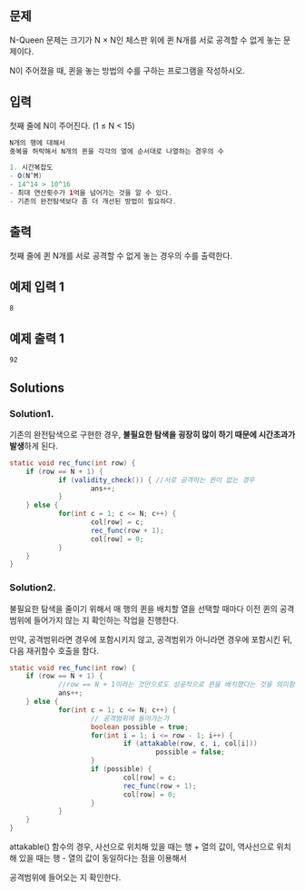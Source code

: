 ## 문제

N-Queen 문제는 크기가 N × N인 체스판 위에 퀸 N개를 서로 공격할 수 없게 놓는 문제이다.

N이 주어졌을 때, 퀸을 놓는 방법의 수를 구하는 프로그램을 작성하시오.

## 입력

첫째 줄에 N이 주어진다. (1 ≤ N < 15)

```java
N개의 행에 대해서
중복을 허락해서 N개의 퀸을 각각의 열에 순서대로 나열하는 경우의 수

1. 시간복잡도
- O(N^M)
- 14^14 > 10^16
- 최대 연산횟수가 1억을 넘어가는 것을 알 수 있다.
- 기존의 완전탐색보다 좀 더 개선된 방법이 필요하다. 
```

## 출력

첫째 줄에 퀸 N개를 서로 공격할 수 없게 놓는 경우의 수를 출력한다.

## 예제 입력 1

```
8

```

## 예제 출력 1

```
92
```

## Solutions

### Solution1.

기존의 완전탐색으로 구현한 경우, **불필요한 탐색을 굉장히 많이 하기 때문에 시간초과가 발생**하게 된다.

```java
static void rec_func(int row) {
	if (row == N + 1) {
			if (validity_check()) { //서로 공격하는 퀸이 없는 경우
					ans++;
			}
	} else {
			for(int c = 1; c <= N; c++) {
					col[row] = c;
					rec_func(row + 1);
					col[row] = 0;
			}
	}
}
```

### Solution2.

불필요한 탐색을 줄이기 위해서 매 행의 퀸을 배치할 열을 선택할 때마다 이전 퀸의 공격범위에 들어가지 않는 지 확인하는 작업을 진행한다.

만약, 공격범위라면 경우에 포함시키지 않고, 공격범위가 아니라면 경우에 포함시킨 뒤, 다음 재귀함수 호출을 함다.

```java
static void rec_func(int row) {
	if (row == N + 1) {
			//row == N + 1이라는 것만으로도 성공적으로 퀸을 배치했다는 것을 의미함으로
			ans++;
	} else {
			for(int c = 1; c <= N; c++) {
					// 공격범위에 들어가는가
					boolean possible = true;
					for(int i = 1; i <= row - 1; i++) {
							if (attakable(row, c, i, col[i]))
									possible = false;
					}
					if (possible) {
							col[row] = c;
							rec_func(row + 1);
							col[row] = 0;
					}
			}
	}
}
```

attakable() 함수의 경우, 사선으로 위치해 있을 때는 행 + 열의 값이, 역사선으로 위치해 있을 때는 행 - 열의 값이 동일하다는 점을 이용해서

공격범위에 들어오는 지 확인한다.
